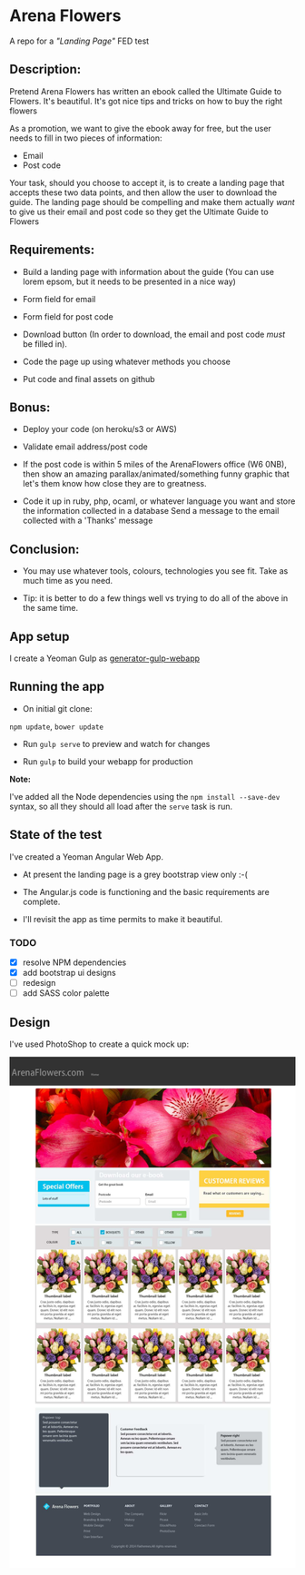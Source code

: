 # Arena Flowers
A repo for a _"Landing Page"_ FED test

## Description:

Pretend Arena Flowers has written an ebook called the Ultimate Guide to Flowers. It's beautiful. It's got nice tips and tricks on how to buy the right flowers

As a promotion, we want to give the ebook away for free, but the user needs to fill in two pieces of information:

- Email
- Post code

Your task, should you choose to accept it, is to create a landing page that accepts these two data points, and then allow the user to download the guide. The landing page should be compelling and make them actually *want* to give us their email and post code so they get the Ultimate Guide to Flowers


## Requirements:
- Build a landing page with information about the guide (You can use lorem epsom, but it needs to be presented in a nice way)

- Form field for email

- Form field for post code

- Download button (In order to download, the email and post code *must* be filled in).

- Code the page up using whatever methods you choose

- Put code and final assets on github

## Bonus:
- Deploy your code (on heroku/s3 or AWS)

- Validate email address/post code

- If the post code is within 5 miles of the ArenaFlowers office (W6 0NB), then show an amazing parallax/animated/something funny graphic that let's them know how close they are to greatness.

- Code it up in ruby, php, ocaml, or whatever language you want and store the information collected in a database
Send a message to the email collected with a 'Thanks' message

## Conclusion:
- You may use whatever tools, colours, technologies you see fit. Take as much time as you need.

- Tip: it is better to do a few things well vs trying to do all of the above in the same time.


## App setup

I create a Yeoman Gulp as [generator-gulp-webapp](https://github.com/yeoman/generator-gulp-webapp)

## Running the app

- On initial git clone:

`npm update`, `bower update`

- Run `gulp serve` to preview and watch for changes

- Run `gulp` to build your webapp for production

**Note:**

I've added all the Node dependencies using the `npm install --save-dev` syntax, so all they should all load after the `serve` task is run.

## State of the test

I've created a Yeoman Angular Web App.

- At present the landing page is a grey bootstrap view only :-(

- The Angular.js code is functioning and the basic requirements are complete.

- I'll revisit the app as time permits to make it beautiful.

### TODO
* [x] resolve NPM dependencies
* [x] add bootstrap ui designs
* [ ] redesign
* [ ] add SASS color palette

## Design

I've used PhotoShop to create a quick mock up:

![Screenshot](/design/mock-up-2.jpg?raw=true "Mockup-2")

